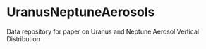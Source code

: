 # UranusNeptuneAerosols
Data repository for paper on Uranus and Neptune Aerosol Vertical Distribution
